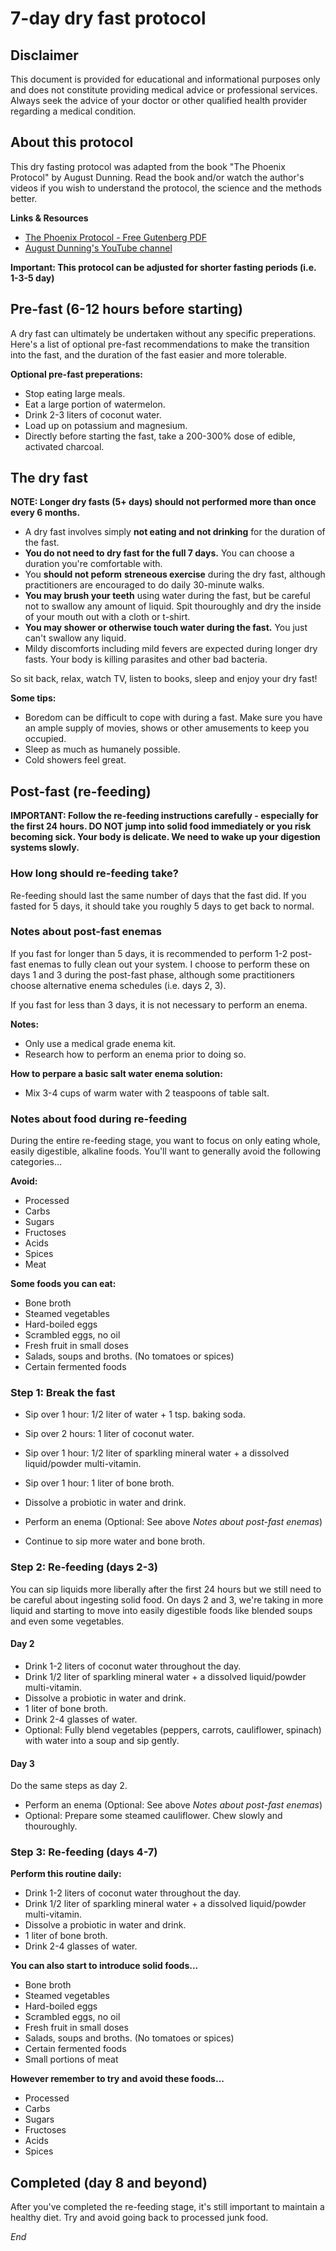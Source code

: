 
# 7-day dry fast protocol

## Disclaimer

This document is provided for educational and informational purposes only and does not constitute providing medical advice or professional services. Always seek the advice of your doctor or other qualified health provider regarding a medical condition. 

## About this protocol

This dry fasting protocol was adapted from the book "The Phoenix Protocol" by August Dunning. Read the book and/or watch the author's videos if you wish to understand the protocol, the science and the methods better.

**Links & Resources**

- [The Phoenix Protocol - Free Gutenberg PDF](https://archive.org/details/the-phoenix-protocol-dry-fasting-by-a-dunning/page/n69/mode/2up)
- [August Dunning's YouTube channel](https://www.youtube.com/@augustdunning)

**Important: This protocol can be adjusted for shorter fasting periods (i.e. 1-3-5 day)**

## Pre-fast (6-12 hours before starting)

A dry fast can ultimately be undertaken without any specific preperations. Here's a list of optional pre-fast recommendations to make the transition into the fast, and the duration of the fast easier and more tolerable.

**Optional pre-fast preperations:**

- Stop eating large meals.
- Eat a large portion of watermelon.
- Drink 2-3 liters of coconut water.
- Load up on potassium and magnesium.
- Directly before starting the fast, take a 200-300% dose of edible, activated charcoal.

## The dry fast

**NOTE: Longer dry fasts (5+ days) should not performed more than once every 6 months.**

- A dry fast involves simply **not eating and not drinking** for the duration of the fast.
- **You do not need to dry fast for the full 7 days.** You can choose a duration you're comfortable with.
- You **should not peform** **streneous exercise** during the dry fast, although practitioners are encouraged to do daily 30-minute walks.
- **You may brush your teeth** using water during the fast, but be careful not to swallow any amount of liquid. Spit thouroughly and dry the inside of your mouth out with a cloth or t-shirt.
- **You may shower or otherwise touch water during the fast.** You just can't swallow any liquid.
- Mildy discomforts including mild fevers are expected during longer dry fasts. Your body is killing parasites and other bad bacteria.

So sit back, relax, watch TV, listen to books, sleep and enjoy your dry fast!

**Some tips:**

- Boredom can be difficult to cope with during a fast. Make sure you have an ample supply of movies, shows or other amusements to keep you occupied.
- Sleep as much as humanely possible.
- Cold showers feel great.

## Post-fast (re-feeding)

**IMPORTANT: Follow the re-feeding instructions carefully - especially for the first 24 hours. DO NOT jump into solid food immediately or you risk becoming sick. Your body is delicate. We need to wake up your digestion systems slowly.**

### How long should re-feeding take?

Re-feeding should last the same number of days that the fast did. If you fasted for 5 days, it should take you roughly 5 days to get back to normal.

### Notes about post-fast enemas

If you fast for longer than 5 days, it is recommended to perform 1-2 post-fast enemas to fully clean out your system. I choose to perform these on days 1 and 3 during the post-fast phase, although some practitioners choose alternative enema schedules (i.e. days 2, 3).

If you fast for less than 3 days, it is not necessary to perform an enema.

**Notes:**

- Only use a medical grade enema kit.
- Research how to perform an enema prior to doing so.

**How to perpare a basic salt water enema solution:**

- Mix 3-4 cups of warm water with 2 teaspoons of table salt.

### Notes about food during re-feeding

During the entire re-feeding stage, you want to focus on only eating whole, easily digestible, alkaline foods. You'll want to generally avoid the following categories...

**Avoid:**

- Processed
- Carbs
- Sugars
- Fructoses
- Acids
- Spices
- Meat

**Some foods you can eat:**

- Bone broth
- Steamed vegetables
- Hard-boiled eggs
- Scrambled eggs, no oil
- Fresh fruit in small doses
- Salads, soups and broths. (No tomatoes or spices)
- Certain fermented foods

### Step 1: Break the fast

- Sip over 1 hour: 1/2 liter of water + 1 tsp. baking soda.
- Sip over 2 hours: 1 liter of coconut water.
- Sip over 1 hour: 1/2 liter of sparkling mineral water + a dissolved liquid/powder multi-vitamin.
- Sip over 1 hour: 1 liter of bone broth.
- Dissolve a probiotic in water and drink.
- Perform an enema (Optional: See above *Notes about post-fast enemas*)

- Continue to sip more water and bone broth.

### Step 2: Re-feeding (days 2-3)

You can sip liquids more liberally after the first 24 hours but we still need to be careful about ingesting solid food. On days 2 and 3, we're taking in more liquid and starting to move into easily digestible foods like blended soups and even some vegetables.

#### Day 2

- Drink 1-2 liters of coconut water throughout the day.
- Drink 1/2 liter of sparkling mineral water + a dissolved liquid/powder multi-vitamin.
- Dissolve a probiotic in water and drink.
- 1 liter of bone broth.
- Drink 2-4 glasses of water.
- Optional: Fully blend vegetables (peppers, carrots, cauliflower, spinach) with water into a soup and sip gently.

#### Day 3

Do the same steps as day 2.

- Perform an enema (Optional: See above *Notes about post-fast enemas*)
- Optional: Prepare some steamed cauliflower. Chew slowly and thouroughly.

### Step 3: Re-feeding (days 4-7)

**Perform this routine daily:**

- Drink 1-2 liters of coconut water throughout the day.
- Drink 1/2 liter of sparkling mineral water + a dissolved liquid/powder multi-vitamin.
- Dissolve a probiotic in water and drink.
- 1 liter of bone broth.
- Drink 2-4 glasses of water.

**You can also start to introduce solid foods...**

- Bone broth
- Steamed vegetables
- Hard-boiled eggs
- Scrambled eggs, no oil
- Fresh fruit in small doses
- Salads, soups and broths. (No tomatoes or spices)
- Certain fermented foods
- Small portions of meat

**However remember to try and avoid these foods...**

- Processed
- Carbs
- Sugars
- Fructoses
- Acids
- Spices

## Completed (day 8 and beyond)

After you've completed the re-feeding stage, it's still important to maintain a healthy diet. Try and avoid going back to processed junk food.

*End*
